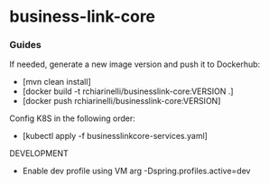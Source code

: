 # business-link-core

### Guides
If needed, generate a new image version and push it to Dockerhub:

* [mvn clean install]
* [docker build -t rchiarinelli/businesslink-core:VERSION .]
* [docker push rchiarinelli/businesslink-core:VERSION]

Config K8S in the following order:

* [kubectl apply -f businesslinkcore-services.yaml]

DEVELOPMENT

* Enable dev profile using VM arg -Dspring.profiles.active=dev

